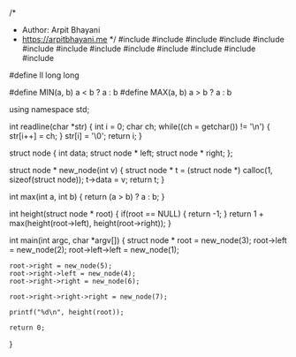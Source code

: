 /*
 *  Author: Arpit Bhayani
 *  https://arpitbhayani.me
 */
#include <cmath>
#include <cstdio>
#include <cstdlib>
#include <climits>
#include <deque>
#include <iostream>
#include <list>
#include <limits>
#include <map>
#include <queue>
#include <set>
#include <stack>
#include <vector>

#define ll long long

#define MIN(a, b) a < b ? a : b
#define MAX(a, b) a > b ? a : b

using namespace std;

int readline(char *str) {
    int i = 0;
    char ch;
    while((ch = getchar()) != '\n') {
        str[i++] = ch;
    }
    str[i] = '\0';
    return i;
}

struct node {
    int data;
    struct node * left;
    struct node * right;
};

struct node * new_node(int v) {
    struct node * t = (struct node *) calloc(1, sizeof(struct node));
    t->data = v;
    return t;
}

int max(int a, int b) {
    return (a > b) ? a : b;
}

int height(struct node * root) {
    if(root == NULL) {
        return -1;
    }
    return 1 + max(height(root->left), height(root->right));
}

int main(int argc, char *argv[]) {
    struct node * root = new_node(3);
    root->left = new_node(2);
    root->left->left = new_node(1);

    root->right = new_node(5);
    root->right->left = new_node(4);
    root->right->right = new_node(6);

    root->right->right->right = new_node(7);

    printf("%d\n", height(root));

    return 0;
}
